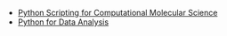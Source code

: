 
- [Python Scripting for Computational Molecular Science](https://education.molssi.org/python_scripting_cms/)
- [Python for Data Analysis](https://education.molssi.org/python-data-analysis/)
